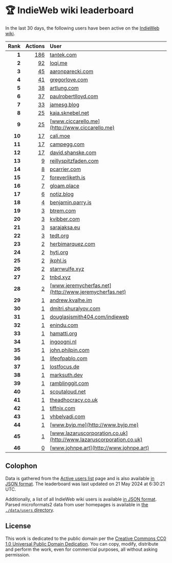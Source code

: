# 🏆 IndieWeb wiki leaderboard

In the last 30 days, the following users have been active on the [IndieWeb wiki](https://indieweb.org).

| Rank | Actions | User |
|-----:|--------:|:-----|
| **1** | [186](https://indieweb.org/Special:Contributions/Tantek.com) | [tantek.com](http://tantek.com) |
| **2** | [92](https://indieweb.org/Special:Contributions/Loqi.me) | [loqi.me](http://loqi.me) |
| **3** | [45](https://indieweb.org/Special:Contributions/Aaronparecki.com) | [aaronparecki.com](http://aaronparecki.com) |
| **4** | [41](https://indieweb.org/Special:Contributions/Gregorlove.com) | [gregorlove.com](http://gregorlove.com) |
| **5** | [38](https://indieweb.org/Special:Contributions/Artlung.com) | [artlung.com](http://artlung.com) |
| **6** | [37](https://indieweb.org/Special:Contributions/Paulrobertlloyd.com) | [paulrobertlloyd.com](http://paulrobertlloyd.com) |
| **7** | [33](https://indieweb.org/Special:Contributions/Jamesg.blog) | [jamesg.blog](http://jamesg.blog) |
| **8** | [25](https://indieweb.org/Special:Contributions/Kaja.sknebel.net) | [kaja.sknebel.net](http://kaja.sknebel.net) |
| **9** | [25](https://indieweb.org/Special:Contributions/Www.ciccarello.me) | [www.ciccarello.me](http://www.ciccarello.me) |
| **10** | [17](https://indieweb.org/Special:Contributions/Cali.moe) | [cali.moe](http://cali.moe) |
| **11** | [17](https://indieweb.org/Special:Contributions/Campegg.com) | [campegg.com](http://campegg.com) |
| **12** | [17](https://indieweb.org/Special:Contributions/David.shanske.com) | [david.shanske.com](http://david.shanske.com) |
| **13** | [9](https://indieweb.org/Special:Contributions/Reillyspitzfaden.com) | [reillyspitzfaden.com](http://reillyspitzfaden.com) |
| **14** | [8](https://indieweb.org/Special:Contributions/Pcarrier.com) | [pcarrier.com](http://pcarrier.com) |
| **15** | [7](https://indieweb.org/Special:Contributions/Foreverliketh.is) | [foreverliketh.is](http://foreverliketh.is) |
| **16** | [7](https://indieweb.org/Special:Contributions/Gloam.place) | [gloam.place](http://gloam.place) |
| **17** | [6](https://indieweb.org/Special:Contributions/Notiz.blog) | [notiz.blog](http://notiz.blog) |
| **18** | [4](https://indieweb.org/Special:Contributions/Benjamin.parry.is) | [benjamin.parry.is](http://benjamin.parry.is) |
| **19** | [3](https://indieweb.org/Special:Contributions/Btrem.com) | [btrem.com](http://btrem.com) |
| **20** | [3](https://indieweb.org/Special:Contributions/Kvibber.com) | [kvibber.com](http://kvibber.com) |
| **21** | [3](https://indieweb.org/Special:Contributions/Sarajaksa.eu) | [sarajaksa.eu](http://sarajaksa.eu) |
| **22** | [3](https://indieweb.org/Special:Contributions/Tedt.org) | [tedt.org](http://tedt.org) |
| **23** | [2](https://indieweb.org/Special:Contributions/Herbimarquez.com) | [herbimarquez.com](http://herbimarquez.com) |
| **24** | [2](https://indieweb.org/Special:Contributions/Hyti.org) | [hyti.org](http://hyti.org) |
| **25** | [2](https://indieweb.org/Special:Contributions/Jkphl.is) | [jkphl.is](http://jkphl.is) |
| **26** | [2](https://indieweb.org/Special:Contributions/Starrwulfe.xyz) | [starrwulfe.xyz](http://starrwulfe.xyz) |
| **27** | [2](https://indieweb.org/Special:Contributions/Tnbd.xyz) | [tnbd.xyz](http://tnbd.xyz) |
| **28** | [2](https://indieweb.org/Special:Contributions/Www.jeremycherfas.net) | [www.jeremycherfas.net](http://www.jeremycherfas.net) |
| **29** | [1](https://indieweb.org/Special:Contributions/Andrew.kvalhe.im) | [andrew.kvalhe.im](http://andrew.kvalhe.im) |
| **30** | [1](https://indieweb.org/Special:Contributions/Dmitri.shuralyov.com) | [dmitri.shuralyov.com](http://dmitri.shuralyov.com) |
| **31** | [1](https://indieweb.org/Special:Contributions/Douglasjsmith404.com_indieweb) | [douglasjsmith404.com/indieweb](http://douglasjsmith404.com/indieweb) |
| **32** | [1](https://indieweb.org/Special:Contributions/Enindu.com) | [enindu.com](http://enindu.com) |
| **33** | [1](https://indieweb.org/Special:Contributions/Hamatti.org) | [hamatti.org](http://hamatti.org) |
| **34** | [1](https://indieweb.org/Special:Contributions/Ingoogni.nl) | [ingoogni.nl](http://ingoogni.nl) |
| **35** | [1](https://indieweb.org/Special:Contributions/John.philpin.com) | [john.philpin.com](http://john.philpin.com) |
| **36** | [1](https://indieweb.org/Special:Contributions/Lifeofpablo.com) | [lifeofpablo.com](http://lifeofpablo.com) |
| **37** | [1](https://indieweb.org/Special:Contributions/Lostfocus.de) | [lostfocus.de](http://lostfocus.de) |
| **38** | [1](https://indieweb.org/Special:Contributions/Marksuth.dev) | [marksuth.dev](http://marksuth.dev) |
| **39** | [1](https://indieweb.org/Special:Contributions/Ramblinggit.com) | [ramblinggit.com](http://ramblinggit.com) |
| **40** | [1](https://indieweb.org/Special:Contributions/Scoutaloud.net) | [scoutaloud.net](http://scoutaloud.net) |
| **41** | [1](https://indieweb.org/Special:Contributions/Theadhocracy.co.uk) | [theadhocracy.co.uk](http://theadhocracy.co.uk) |
| **42** | [1](https://indieweb.org/Special:Contributions/Tiffnix.com) | [tiffnix.com](http://tiffnix.com) |
| **43** | [1](https://indieweb.org/Special:Contributions/Vhbelvadi.com) | [vhbelvadi.com](http://vhbelvadi.com) |
| **44** | [1](https://indieweb.org/Special:Contributions/Www.byjp.me) | [www.byjp.me](http://www.byjp.me) |
| **45** | [1](https://indieweb.org/Special:Contributions/Www.lazaruscorporation.co.uk) | [www.lazaruscorporation.co.uk](http://www.lazaruscorporation.co.uk) |
| **46** | [0](https://indieweb.org/Special:Contributions/Www.johnpe.art) | [www.johnpe.art](http://www.johnpe.art) |


## Colophon

Data is gathered from the [Active users list](https://indieweb.org/Special:ActiveUsers) page and is also available [in JSON format](https://github.com/jgarber623/indieweb-wiki-leaderboard/blob/main/data/leaderboard.json). The leaderboard was last updated on 21 May 2024 at 6:30:21 UTC.

Additionally, a list of all IndieWeb wiki users is available [in JSON format](https://github.com/jgarber623/indieweb-wiki-leaderboard/blob/main/data/users.json). Parsed microformats2 data from user homepages is available in [the `./data/users` directory](https://github.com/jgarber623/indieweb-wiki-leaderboard/blob/main/data/users).

## License

This work is dedicated to the public domain per the [Creative Commons CC0 1.0 Universal Public Domain Dedication](https://creativecommons.org/publicdomain/zero/1.0/). You can copy, modify, distribute and perform the work, even for commercial purposes, all without asking permission.
